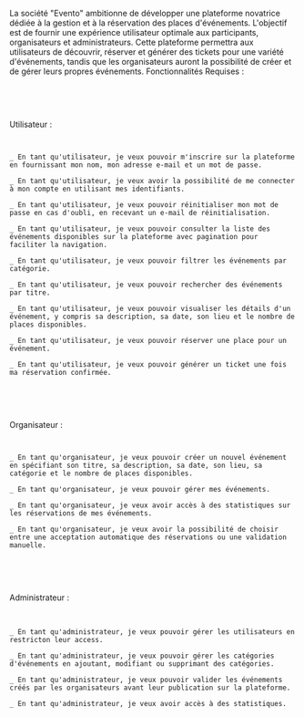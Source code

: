La société "Evento" ambitionne de développer une plateforme novatrice dédiée à la gestion et à la réservation des places d'événements. L'objectif est de fournir une expérience utilisateur optimale aux participants, organisateurs et administrateurs. Cette plateforme permettra aux utilisateurs de découvrir, réserver et générer des tickets pour une variété d'événements, tandis que les organisateurs auront la possibilité de créer et de gérer leurs propres événements.
Fonctionnalités Requises :

​

​

Utilisateur :

    ​

    _ En tant qu'utilisateur, je veux pouvoir m'inscrire sur la plateforme en fournissant mon nom, mon adresse e-mail et un mot de passe.

    _ En tant qu'utilisateur, je veux avoir la possibilité de me connecter à mon compte en utilisant mes identifiants.

    _ En tant qu'utilisateur, je veux pouvoir réinitialiser mon mot de passe en cas d'oubli, en recevant un e-mail de réinitialisation.

    _ En tant qu'utilisateur, je veux pouvoir consulter la liste des événements disponibles sur la plateforme avec pagination pour faciliter la navigation.

    _ En tant qu'utilisateur, je veux pouvoir filtrer les événements par catégorie.

    _ En tant qu'utilisateur, je veux pouvoir rechercher des événements par titre.

    _ En tant qu'utilisateur, je veux pouvoir visualiser les détails d'un événement, y compris sa description, sa date, son lieu et le nombre de places disponibles.

    _ En tant qu'utilisateur, je veux pouvoir réserver une place pour un événement.

    _ En tant qu'utilisateur, je veux pouvoir générer un ticket une fois ma réservation confirmée.

​

​

Organisateur :

    ​

    _ En tant qu'organisateur, je veux pouvoir créer un nouvel événement en spécifiant son titre, sa description, sa date, son lieu, sa catégorie et le nombre de places disponibles.

    _ En tant qu'organisateur, je veux pouvoir gérer mes événements.

    _ En tant qu'organisateur, je veux avoir accès à des statistiques sur les réservations de mes événements.

    _ En tant qu'organisateur, je veux avoir la possibilité de choisir entre une acceptation automatique des réservations ou une validation manuelle.

​

​

Administrateur :

​

    _ En tant qu'administrateur, je veux pouvoir gérer les utilisateurs en restricton leur access.

    _ En tant qu'administrateur, je veux pouvoir gérer les catégories d'événements en ajoutant, modifiant ou supprimant des catégories.

    _ En tant qu'administrateur, je veux pouvoir valider les événements créés par les organisateurs avant leur publication sur la plateforme.

    _ En tant qu'administrateur, je veux avoir accès à des statistiques.

​
